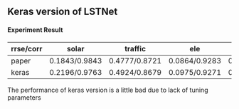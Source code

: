 ## Keras version of LSTNet


#### Experiment Result

| rrse/corr | solar         | traffic       | ele           | er            |
|-----------|---------------|---------------|---------------|---------------|
| paper     | 0.1843/0.9843 | 0.4777/0.8721 | 0.0864/0.9283 | 0.0226/0.9735 |
| keras     | 0.2196/0.9763 | 0.4924/0.8679 | 0.0975/0.9271 | 0.0319/0.9433 |

The performance of keras version is a little bad due to lack of tuning parameters

